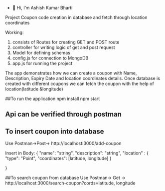 - 👋 Hi, I’m Ashish Kumar Bharti


Project
Coupon code creation in database and fetch through location coordinates

Working:
1. consists of Routes for creating GET and POST route
2. controller for writing logic of get and post request
3. Model for defining schemas
4. config.js for connection to MongoDB
5. app.js for running the project

The app demonstrates how we can create a coupon with Name, Description, Expiry Date and location coordinates details. 
Once database is created with different coupons we can fetch the coupon with the help of location(latitude &longitude) 

##To run the application 
npm install
npm start

## Api can be verified through postman 

## To insert coupon into database
Use Postman->Post-> http://localhost:3000/add-coupon

Insert in Body: {
    "name": "string",
    "description": "string",
    "location" : {
        "type": "Point",
        "coordinates": [latitude, longitude]
    }
    
}

##To search coupon from database 
Use Postman-> Get -> http://localhost:3000/search-coupon?cords=latitude, longitude






